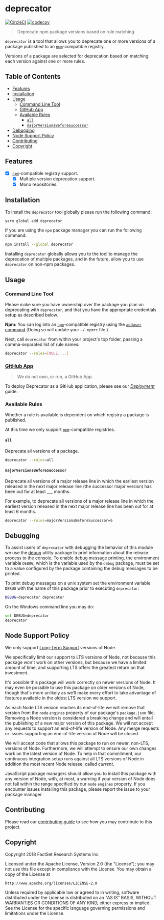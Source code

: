 # deprecator

[![CircleCI](https://circleci.com/gh/factset/deprecator.svg?style=svg)](https://circleci.com/gh/factset/deprecator)
[![codecov](https://codecov.io/gh/factset/deprecator/branch/master/graph/badge.svg)](https://codecov.io/gh/factset/deprecator)

> Deprecate npm package versions based on rule matching.

`deprecator` is a tool that allows you to deprecate one or more versions of a package published to an [`npm`](https://npmjs.com)-compatible registry.

Versions of a package are selected for deprecation based on matching each version against one or more rules.

## Table of Contents
<!-- START doctoc generated TOC please keep comment here to allow auto update -->
<!-- DON'T EDIT THIS SECTION, INSTEAD RE-RUN doctoc TO UPDATE -->


- [Features](#features)
- [Installation](#installation)
- [Usage](#usage)
  - [Command Line Tool](#command-line-tool)
  - [GitHub App](#github-app)
  - [Available Rules](#available-rules)
    - [`all`](#all)
    - [`majorVersionsBeforeSuccessor`](#majorversionsbeforesuccessor)
- [Debugging](#debugging)
- [Node Support Policy](#node-support-policy)
- [Contributing](#contributing)
- [Copyright](#copyright)

<!-- END doctoc generated TOC please keep comment here to allow auto update -->

## Features

* [x] [`npm`](https://npmjs.com)-compatible registry support.
  * [x] Multiple version deprecation support.
  * [x] Mono repositories.

## Installation

To install the `deprecator` tool globally please run the following command:

```bash
yarn global add deprecator
```

If you are using the `npm` package manager you can run the following command:

```bash
npm install --global deprecator
```

Installing `deprecator` globally allows you to the tool to manage the deprecation of multiple packages, and in the future, allow you to use `deprecator` on non-npm packages.

## Usage

### Command Line Tool

Please make sure you have ownership over the package you plan on deprecating with `deprecator`, and that you have the appropriate credentials setup as described below.

**Npm:** You can log into an [`npm`](https://npmjs.com)-compatible registry using the [`adduser` command](https://docs.npmjs.com/cli/adduser) (Doing so will update your `~/.npmrc` file.).

Next, call `deprecator` from within your project's top folder, passing a comma-separated list of rule names:

```bash
deprecator --rules=[RULE,...]
```

### [GitHub App](https://developer.github.com/apps/)

> We do not own, or run, a GitHub App.

To deploy Deprecator as a GitHub application, please see our [_Deployment_](./DEPLOYMENT.MD) guide.

### Available Rules

Whether a rule is available is dependent on which registry a package is published.

At this time we only support [`npm`](https://npmjs.com)-compatible registries.

#### `all`

Deprecate all versions of a package.

```bash
deprecator --rules=all
```

#### `majorVersionsBeforeSuccessor`

Deprecate all versions of a major release line in which the earliest version released in the next major release line (the successor major version) has been out for at least ___ months.

For example, to deprecate all versions of a major release line in which the earliest version released in the next major release line has been out for at least 6 months.

```bash
deprecator --rules=majorVersionsBeforeSuccessor=6
```

## Debugging

To assist users of `deprecator` with debugging the behavior of this module we use the [debug](https://www.npmjs.com/package/debug) utility package to print information about the release process to the console. To enable debug message printing, the environment variable `DEBUG`, which is the variable used by the `debug` package, must be set to a value configured by the package containing the debug messages to be printed.

To print debug messages on a unix system set the environment variable `DEBUG` with the name of this package prior to executing `deprecator`:

```bash
DEBUG=deprecator deprecator
```

On the Windows command line you may do:

```bash
set DEBUG=deprecator
deprecator
```

## Node Support Policy

We only support [Long-Term Support](https://github.com/nodejs/LTS) versions of Node.

We specifically limit our support to LTS versions of Node, not because this package won't work on other versions, but because we have a limited amount of time, and supporting LTS offers the greatest return on that investment.

It's possible this package will work correctly on newer versions of Node. It may even be possible to use this package on older versions of Node, though that's more unlikely as we'll make every effort to take advantage of features available in the oldest LTS version we support.

As each Node LTS version reaches its end-of-life we will remove that version from the `node` `engines` property of our package's `package.json` file. Removing a Node version is considered a breaking change and will entail the publishing of a new major version of this package. We will not accept any requests to support an end-of-life version of Node. Any merge requests or issues supporting an end-of-life version of Node will be closed.

We will accept code that allows this package to run on newer, non-LTS, versions of Node. Furthermore, we will attempt to ensure our own changes work on the latest version of Node. To help in that commitment, our continuous integration setup runs against all LTS versions of Node in addition the most recent Node release; called _current_.

JavaScript package managers should allow you to install this package with any version of Node, with, at most, a warning if your version of Node does not fall within the range specified by our `node` `engines` property. If you encounter issues installing this package, please report the issue to your package manager.

## Contributing

Please read our [contributing guide](https://github.com/factset/deprecator/blob/master/CONTRIBUTING.md) to see how you may contribute to this project.

## Copyright

Copyright 2018 FactSet Research Systems Inc

Licensed under the Apache License, Version 2.0 (the "License");
you may not use this file except in compliance with the License.
You may obtain a copy of the License at

    http://www.apache.org/licenses/LICENSE-2.0

Unless required by applicable law or agreed to in writing, software
distributed under the License is distributed on an "AS IS" BASIS,
WITHOUT WARRANTIES OR CONDITIONS OF ANY KIND, either express or implied.
See the License for the specific language governing permissions and
limitations under the License.
